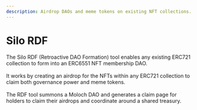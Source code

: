 ```yaml
---
description: Airdrop DAOs and meme tokens on existing NFT collections.
---
```


# Silo RDF

The Silo RDF (Retroactive DAO Formation) tool enables any existing ERC721 collection to form into an ERC6551 NFT membership DAO.\
\
It works by creating an airdrop for the NFTs within any ERC721 collection to claim both governance power and meme tokens.\
\
The RDF tool summons a Moloch DAO and generates a claim page for holders to claim their airdrops and coordinate around a shared treasury.
